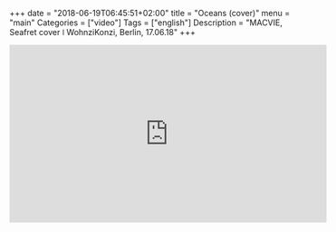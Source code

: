 +++
date = "2018-06-19T06:45:51+02:00"
title = "Oceans (cover)"
menu = "main"
Categories = ["video"]
Tags = ["english"]
Description = "MACVIE, Seafret cover   ǀ    WohnziKonzi, Berlin, 17.06.18"
+++


<iframe width="560" height="315" src="https://www.youtube.com/embed/Mg07_MTj78Y?rel=0" frameborder="0" allow="autoplay; encrypted-media" allowfullscreen></iframe>



